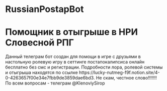 # RussianPostapBot
<h1> Помощник в отыгрыше в НРИ Словесной РПГ </h1>
Данный телеграм бот создан для помощи в игре с друзьями в настольную ролевую игру в сеттинге постапокалипсиса онлайн бесплатно без смс и регистрации.
Подробности лора, ролевой системы и отыгрыша находятся по ссылке https://lucky-nutmeg-f9f.notion.site/4-0-4263657f00e34e7fbb9de3859dae6bd3.
Не скам, честное слово!!!!!!!
По всем вопросам - телеграм @KlenoviySirop
